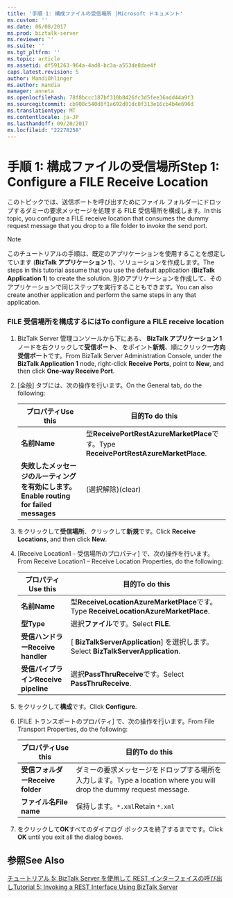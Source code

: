 ```yaml
---
title: '手順 1: 構成ファイルの受信場所 |Microsoft ドキュメント'
ms.custom: ''
ms.date: 06/08/2017
ms.prod: biztalk-server
ms.reviewer: ''
ms.suite: ''
ms.tgt_pltfrm: ''
ms.topic: article
ms.assetid: df591263-964a-4ad8-bc3a-a553de8dae4f
caps.latest.revision: 5
author: MandiOhlinger
ms.author: mandia
manager: anneta
ms.openlocfilehash: 78f8bccc187bf310b8426fc3d5fee36add44a9f3
ms.sourcegitcommit: cb908c540d8f1a692d01dc8f313e16cb4b4e696d
ms.translationtype: MT
ms.contentlocale: ja-JP
ms.lasthandoff: 09/20/2017
ms.locfileid: "22278258"
---
```

# <a name="step-1-configure-a-file-receive-location"></a><span data-ttu-id="d62ff-102">手順 1: 構成ファイルの受信場所</span><span class="sxs-lookup"><span data-stu-id="d62ff-102">Step 1: Configure a FILE Receive Location</span></span>
<span data-ttu-id="d62ff-103">このトピックでは、送信ポートを呼び出すためにファイル フォルダーにドロップするダミーの要求メッセージを処理する FILE 受信場所を構成します。</span><span class="sxs-lookup"><span data-stu-id="d62ff-103">In this topic, you configure a FILE receive location that consumes the dummy request message that you drop to a file folder to invoke the send port.</span></span>  
  
> [!NOTE]
>  <span data-ttu-id="d62ff-104">このチュートリアルの手順は、既定のアプリケーションを使用することを想定しています (**BizTalk アプリケーション 1**)、ソリューションを作成します。</span><span class="sxs-lookup"><span data-stu-id="d62ff-104">The steps in this tutorial assume that you use the default application (**BizTalk Application 1**) to create the solution.</span></span> <span data-ttu-id="d62ff-105">別のアプリケーションを作成して、そのアプリケーションで同じステップを実行することもできます。</span><span class="sxs-lookup"><span data-stu-id="d62ff-105">You can also create another application and perform the same steps in any that application.</span></span>  
  
### <a name="to-configure-a-file-receive-location"></a><span data-ttu-id="d62ff-106">FILE 受信場所を構成するには</span><span class="sxs-lookup"><span data-stu-id="d62ff-106">To configure a FILE receive location</span></span>  
  
1.  <span data-ttu-id="d62ff-107">BizTalk Server 管理コンソールから下にある、 **BizTalk アプリケーション 1**  ノードを右クリックして**受信ポート**、 をポイント**新規**、順にクリック**一方向受信ポート**です。</span><span class="sxs-lookup"><span data-stu-id="d62ff-107">From BizTalk Server Administration Console, under the **BizTalk Application 1** node, right-click **Receive Ports**, point to **New**, and then click **One-way Receive Port**.</span></span>  
  
2.  <span data-ttu-id="d62ff-108">[全般] タブには、次の操作を行います。</span><span class="sxs-lookup"><span data-stu-id="d62ff-108">On the General tab, do the following:</span></span>  
  
    |<span data-ttu-id="d62ff-109">プロパティ</span><span class="sxs-lookup"><span data-stu-id="d62ff-109">Use this</span></span>|<span data-ttu-id="d62ff-110">目的</span><span class="sxs-lookup"><span data-stu-id="d62ff-110">To do this</span></span>|  
    |--------------|----------------|  
    |<span data-ttu-id="d62ff-111">**名前**</span><span class="sxs-lookup"><span data-stu-id="d62ff-111">**Name**</span></span>|<span data-ttu-id="d62ff-112">型**ReceivePortRestAzureMarketPlace**です。</span><span class="sxs-lookup"><span data-stu-id="d62ff-112">Type **ReceivePortRestAzureMarketPlace**.</span></span>|  
    |<span data-ttu-id="d62ff-113">**失敗したメッセージのルーティングを有効にします。**</span><span class="sxs-lookup"><span data-stu-id="d62ff-113">**Enable routing for failed messages**</span></span>|<span data-ttu-id="d62ff-114">(選択解除)</span><span class="sxs-lookup"><span data-stu-id="d62ff-114">(clear)</span></span>|  
  
3.  <span data-ttu-id="d62ff-115">をクリックして**受信場所**、クリックして**新規**です。</span><span class="sxs-lookup"><span data-stu-id="d62ff-115">Click **Receive Locations**, and then click **New**.</span></span>  
  
4.  <span data-ttu-id="d62ff-116">[Receive Location1 - 受信場所のプロパティ] で、次の操作を行います。</span><span class="sxs-lookup"><span data-stu-id="d62ff-116">From Receive Location1 – Receive Location Properties, do the following:</span></span>  
  
    |<span data-ttu-id="d62ff-117">プロパティ</span><span class="sxs-lookup"><span data-stu-id="d62ff-117">Use this</span></span>|<span data-ttu-id="d62ff-118">目的</span><span class="sxs-lookup"><span data-stu-id="d62ff-118">To do this</span></span>|  
    |--------------|----------------|  
    |<span data-ttu-id="d62ff-119">**名前**</span><span class="sxs-lookup"><span data-stu-id="d62ff-119">**Name**</span></span>|<span data-ttu-id="d62ff-120">型**ReceiveLocationAzureMarketPlace**です。</span><span class="sxs-lookup"><span data-stu-id="d62ff-120">Type **ReceiveLocationAzureMarketPlace**.</span></span>|  
    |<span data-ttu-id="d62ff-121">**型**</span><span class="sxs-lookup"><span data-stu-id="d62ff-121">**Type**</span></span>|<span data-ttu-id="d62ff-122">選択**ファイル**です。</span><span class="sxs-lookup"><span data-stu-id="d62ff-122">Select **FILE**.</span></span>|  
    |<span data-ttu-id="d62ff-123">**受信ハンドラー**</span><span class="sxs-lookup"><span data-stu-id="d62ff-123">**Receive handler**</span></span>|<span data-ttu-id="d62ff-124">[ **BizTalkServerApplication**] を選択します。</span><span class="sxs-lookup"><span data-stu-id="d62ff-124">Select **BizTalkServerApplication**.</span></span>|  
    |<span data-ttu-id="d62ff-125">**受信パイプライン**</span><span class="sxs-lookup"><span data-stu-id="d62ff-125">**Receive pipeline**</span></span>|<span data-ttu-id="d62ff-126">選択**PassThruReceive**です。</span><span class="sxs-lookup"><span data-stu-id="d62ff-126">Select **PassThruReceive**.</span></span>|  
  
5.  <span data-ttu-id="d62ff-127">をクリックして**構成**です。</span><span class="sxs-lookup"><span data-stu-id="d62ff-127">Click **Configure**.</span></span>  
  
6.  <span data-ttu-id="d62ff-128">[FILE トランスポートのプロパティ] で、次の操作を行います。</span><span class="sxs-lookup"><span data-stu-id="d62ff-128">From File Transport Properties, do the following:</span></span>  
  
    |<span data-ttu-id="d62ff-129">プロパティ</span><span class="sxs-lookup"><span data-stu-id="d62ff-129">Use this</span></span>|<span data-ttu-id="d62ff-130">目的</span><span class="sxs-lookup"><span data-stu-id="d62ff-130">To do this</span></span>|  
    |--------------|----------------|  
    |<span data-ttu-id="d62ff-131">**受信フォルダー**</span><span class="sxs-lookup"><span data-stu-id="d62ff-131">**Receive folder**</span></span>|<span data-ttu-id="d62ff-132">ダミーの要求メッセージをドロップする場所を入力します。</span><span class="sxs-lookup"><span data-stu-id="d62ff-132">Type a location where you will drop the dummy request message.</span></span>|  
    |<span data-ttu-id="d62ff-133">**ファイル名**</span><span class="sxs-lookup"><span data-stu-id="d62ff-133">**File name**</span></span>|<span data-ttu-id="d62ff-134">保持します。`*.xml`</span><span class="sxs-lookup"><span data-stu-id="d62ff-134">Retain `*.xml`</span></span>|  
  
7.  <span data-ttu-id="d62ff-135">をクリックして**OK**すべてのダイアログ ボックスを終了するまでです。</span><span class="sxs-lookup"><span data-stu-id="d62ff-135">Click **OK** until you exit all the dialog boxes.</span></span>  
  
## <a name="see-also"></a><span data-ttu-id="d62ff-136">参照</span><span class="sxs-lookup"><span data-stu-id="d62ff-136">See Also</span></span>  
 [<span data-ttu-id="d62ff-137">チュートリアル 5: BizTalk Server を使用して REST インターフェイスの呼び出し</span><span class="sxs-lookup"><span data-stu-id="d62ff-137">Tutorial 5: Invoking a REST Interface Using BizTalk Server</span></span>](../core/tutorial-5-invoking-a-rest-interface-using-biztalk-server.md)